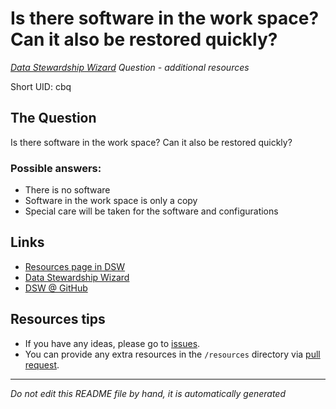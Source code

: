 # Is there software in the work space? Can it also be restored quickly?

*[Data Stewardship Wizard] Question - additional resources*

Short UID: cbq

## The Question

Is there software in the work space? Can it also be restored quickly?

### Possible answers:

  * There is no software 
  * Software in the work space is only a copy 
  * Special care will be taken for the software and configurations 

## Links

  * [Resources page in DSW]
  * [Data Stewardship Wizard]
  * [DSW @ GitHub]


## Resources tips

  * If you have any ideas, please go to [issues].
  * You can provide any extra resources in the `/resources` directory via [pull request].

----

*Do not edit this README file by hand, it is automatically generated*

[Data Stewardship Wizard]: https://dmp.fairdata.solutions
[Resources page in DSW]: https://dmp.fairdata.solutions/resources/cbq
[DSW @ GitHub]: https://github.com/DataStewardshipWizard
[issues]: https://help.github.com/articles/about-issues/
[pull request]: https://help.github.com/articles/about-pull-requests/